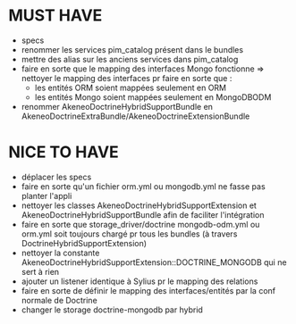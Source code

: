 # MUST HAVE
 - specs
 - renommer les services pim_catalog présent dans le bundles
 - mettre des alias sur les anciens services dans pim_catalog
 - faire en sorte que le mapping des interfaces Mongo fonctionne => nettoyer le mapping des interfaces pr faire en sorte que :
    - les entités ORM soient mappées seulement en ORM
    - les entités Mongo soient mappées seulement en MongoDBODM
 - renommer AkeneoDoctrineHybridSupportBundle en AkeneoDoctrineExtraBundle/AkeneoDoctrineExtensionBundle
 
# NICE TO HAVE
 - déplacer les specs
 - faire en sorte qu'un fichier orm.yml ou mongodb.yml ne fasse pas planter l'appli
 - nettoyer les classes AkeneoDoctrineHybridSupportExtension et AkeneoDoctrineHybridSupportBundle afin de faciliter l'intégration
 - faire en sorte que storage_driver/doctrine mongodb-odm.yml ou orm.yml soit toujours chargé pr tous les bundles (à travers DoctrineHybridSupportExtension)
 - nettoyer la constante AkeneoDoctrineHybridSupportExtension::DOCTRINE_MONGODB qui ne sert à rien
 - ajouter un listener identique à Sylius pr le mapping des relations
 - faire en sorte de définir le mapping des interfaces/entités par la conf normale de Doctrine
 - changer le storage doctrine-mongodb par hybrid   

